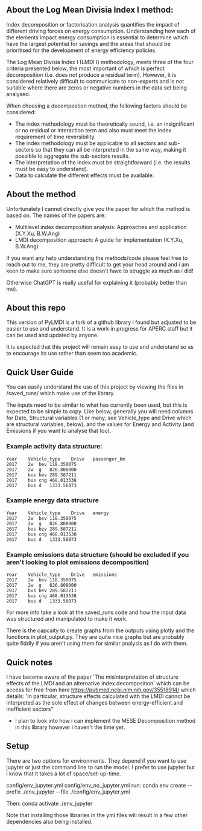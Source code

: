## About the Log Mean Divisia Index I method:
Index decomposition or factorisation analysis quantifies the impact of different driving forces on energy consumption. Understanding how each of the elements impact energy consumption is essential to determine which have the largest potential for savings and the areas that should be prioritised for the development of energy efficiency policies. 

The Log Mean Divisia Index I (LMDI I) methodology, meets three of the four criteria presented below, the most important of which is perfect decomposition (i.e. does not produce a residual term). However, it is considered relatively difficult to communicate to non-experts and is not suitable where there are zeros or negative numbers in the data set being analysed.

When choosing a decompostion method, the following factors should be considered:
 - The index methodology must be theoretically sound, i.e. an insignificant or no residual or interaction term and also must meet the index requirement of time reversibility. 
 - The index methodology must be applicable to all sectors and sub-sectors so that they can all be interpreted in the same way, making it possible to aggregate the sub-sectors results. 
 - The interpretation of the index must be straightforward (i.e. the results must be easy to understand). 
 - Data to calculate the different effects must be available.

## About the method
Unfortunately I cannot directly give you the paper for which the method is based on. The names of the papers are:
 - Multilevel index decomposition analysis: Approaches and application (X.Y.Xu, B.W.Ang)
 - LMDI decomposition approach: A guide for implementation (X.Y.Xu, B.W.Ang)

If you want any help understanding the methods/code please feel free to reach out to me, they are pretty difficult to get your head around and i am keen to make sure somoene else doesn't have to struggle as much as i did!

Otherwise ChatGPT is really useful for explaining it (probably better than me).

## About this repo
This version of PyLMDI is a fork of a github library i found but adjusted to be easier to use and understand. It is a work in progress for APERC staff but it can be used and updated by anyone.

It is expected that this project will remain easy to use and understand so as to encourage its use rather than seem too academic. 

## Quick User Guide
You can easily understand the use of this project by viewing the files in /saved_runs/ which make use of the library. 

The inputs need to be similar to what has currently been used, but this is expected to be simple to copy. Like below, generally you will need columns for Date, Structural variables (1 or many, see Vehicle_type and Drive which are structural variables, below), and the values for Energy and Activity (and Emissions if you want to analyse that too).  

### Example activity data structure:

	Year	Vehicle_type	Drive	passenger_km
	2017	2w	bev	118.350075
	2017	2w	g	826.808000
	2017	bus	bev	289.587211
	2017	bus	cng	468.013538
	2017	bus	d	1333.56073

### Example energy data structure

	Year	Vehicle_type	Drive	energy
	2017	2w	bev	118.350075
	2017	2w	g	826.808000
	2017	bus	bev	289.587211
	2017	bus	cng	468.013538
	2017	bus	d	1333.56073

### Example emissions data structure (should be excluded if you aren't looking to plot emissions decomposition)

	Year	Vehicle_type	Drive	emissions
	2017	2w	bev	118.350075
	2017	2w	g	826.808000
	2017	bus	bev	289.587211
	2017	bus	cng	468.013538
	2017	bus	d	1333.56073

For more info take a look at the saved_runs code and how the input data was structured and manipulated to make it work.

There is the capcaity to create graphs from the outputs using plotly and the functions in plot_output.py. They are quite nice graphs but are probably quite fiddly if you aren't using them for similar analysis as I do with them. 

## Quick notes
I have become aware of the paper 'The misinterpretation of structure effects of the LMDI and an alternative index decomposition' which can be access for free from here https://pubmed.ncbi.nlm.nih.gov/35518914/ which details: 'In particular, structure effects calculated with the LMDI cannot be interpreted as the sole effect of changes between energy-efficient and inefficient sectors"
 - I plan to look into how i can implement the MESE Decomposition method in this library however i haven't the time yet. 

## Setup
There are two options for environments. They depend if you want to use jupyter or just the command line to run the model. I prefer to use jupyter but i know that it takes a lot of space/set-up-time.

config/env_jupyter.yml
config/env_no_jupyter.yml
run: conda env create --prefix ./env_jupyter --file ./config/env_jupyter.yml

Then: conda activate ./env_jupyter

Note that installing those libraries in the yml files will result in a few other dependencies also being installed.
